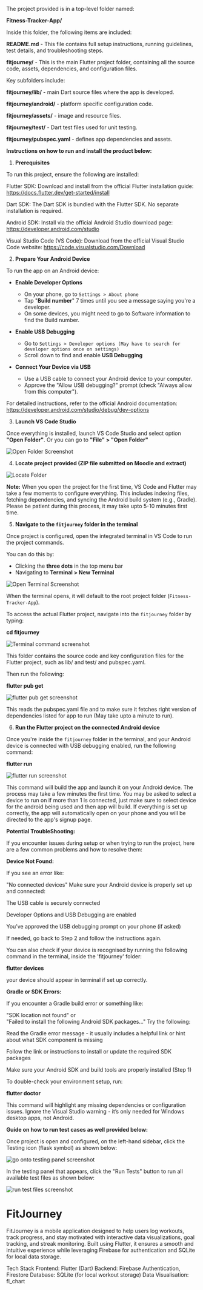 The project provided is in a top-level folder named:

**Fitness-Tracker-App/**

Inside this folder, the following items are included:

**README.md** - This file contains full setup instructions, running guidelines, test details, and troubleshooting steps.

**fitjourney/** - This is the main Flutter project folder, containing all the source code, assets, dependencies, and configuration files.

Key subfolders include:

**fitjourney/lib/** - main Dart source files where the app is developed.

**fitjourney/android/** - platform specific configuration code.

**fitjourney/assets/** - image and resource files.

**fitjourney/test/** - Dart test files used for unit testing.

**fitjourney/pubspec.yaml** - defines app dependencies and assets.

**Instructions on how to run and install the product below:**

1. **Prerequisites**

To run this  project, ensure the following are installed:

Flutter SDK: Download and install from the official Flutter installation guide: https://docs.flutter.dev/get-started/install

Dart SDK: The Dart SDK is bundled with the Flutter SDK. No separate installation is required.​

Android SDK: Install via the official Android Studio download page: https://developer.android.com/studio

Visual Studio Code (VS Code): Download from the official Visual Studio Code website: https://code.visualstudio.com/Download

2. **Prepare Your Android Device**

To run the app on an Android device:

- **Enable Developer Options**
  - On your phone, go to `Settings > About phone`
  - Tap "**Build number**" 7 times until you see a message saying you're a developer.
  - On some devices, you might need to go to Software information to find the Build number.

- **Enable USB Debugging**
  - Go to `Settings > Developer options (May have to search for developer options once on settings)`
  - Scroll down to find and enable **USB Debugging**

- **Connect Your Device via USB**
  - Use a USB cable to connect your Android device to your computer.
  - Approve the "Allow USB debugging?" prompt (check "Always allow from this computer").

For detailed instructions, refer to the official Android documentation: https://developer.android.com/studio/debug/dev-options

3. **Launch VS Code Studio**

Once everything is installed, launch VS Code Studio and select option **"Open Folder"**. Or you can go to **"File" > "Open Folder"**

![Open Folder Screenshot](fitjourney/installation/Open_Folder.png)


4. **Locate project provided (ZIP file submitted on Moodle and extract)**

![Locate Folder](fitjourney/installation/Folder_name.png)

**Note:** When you open the project for the first time, VS Code and Flutter may take a few moments to configure everything. This includes indexing files, fetching dependencies, and syncing the Android build system (e.g., Gradle). Please be patient during this process, it may take upto 5-10 minutes first time.


5. **Navigate to the `fitjourney` folder in the terminal**

Once project is configured, open the integrated terminal in VS Code to run the project commands.

You can do this by:
- Clicking the **three dots** in the top menu bar
- Navigating to **Terminal > New Terminal**

![Open Terminal Screenshot](fitjourney/installation/open_termninal.png)

When the terminal opens, it will default to the root project folder (`Fitness-Tracker-App`).

To access the actual Flutter project, navigate into the `fitjourney` folder by typing:

**cd fitjourney**

![Terminal command screenshot](fitjourney/installation/terminal_command.png)

This folder contains the source code and key configuration files for the Flutter project, such as lib/ and test/ and pubspec.yaml.


Then run the following:

**flutter pub get**

![flutter pub get screenshot](fitjourney/installation/pub_get.png)

This reads the pubspec.yaml file and to make sure it fetches right version of dependencies listed for app to run (May take upto a minute to run).

6. **Run the Flutter project on the connected Android device**

Once you're inside the `fitjourney` folder in the terminal, and your Android device is connected with USB debugging enabled, run the following command:

**flutter run**

![flutter run screenshot](fitjourney/installation/run_project.png)

This command will build the app and launch it on your Android device. The process may take a few minutes the first time. You may be asked to select a device to run on if more than 1 is connected, just make sure to select device for the android being used and then app will build.
If everything is set up correctly, the app will automatically open on your phone and you will be directed to the app's signup page.


**Potential TroubleShooting:**

If you encounter issues during setup or when trying to run the project, here are a few common problems and how to resolve them:

**Device Not Found:**

If you see an error like:

"No connected devices"
Make sure your Android device is properly set up and connected:

The USB cable is securely connected

Developer Options and USB Debugging are enabled

You’ve approved the USB debugging prompt on your phone (if asked)

If needed, go back to Step 2 and follow the instructions again.

You can also check if your device is recognised by running the following command in the terminal, inside the 'fitjourney' folder:

**flutter devices**

your device should appear in terminal if set up correctly.

**Gradle or SDK Errors:**

If you encounter a Gradle build error or something like:

"SDK location not found" 
or  
"Failed to install the following Android SDK packages..."
Try the following:

Read the Gradle error message - it usually includes a helpful link or hint about what SDK component is missing

Follow the link or instructions to install or update the required SDK packages

Make sure your Android SDK and build tools are properly installed (Step 1)

To double-check your environment setup, run:

**flutter doctor**

This command will highlight any missing dependencies or configuration issues. Ignore the Visual Studio warning - it’s only needed for Windows desktop apps, not Android.


**Guide on how to run test cases as well provided below:**

Once project is open and configured, on the left-hand sidebar, click the Testing icon (flask symbol) as shown below:

![go onto testing panel screenshot](fitjourney/installation/test_screen.png)

In the testing panel that appears, click the "Run Tests" button to run all available test files as shown below:

![run test files screenshot](fitjourney/installation/run_tests.png)

# FitJourney
FitJourney is a mobile application designed to help users log workouts, track progress, and stay motivated with interactive data visualizations, goal tracking, and streak monitoring. Built using Flutter, it ensures a smooth and intuitive experience while leveraging Firebase for authentication and SQLite for local data storage.

Tech Stack
Frontend: Flutter (Dart)
Backend: Firebase Authentication, Firestore
Database: SQLite (for local workout storage)
Data Visualisation: fl_chart
